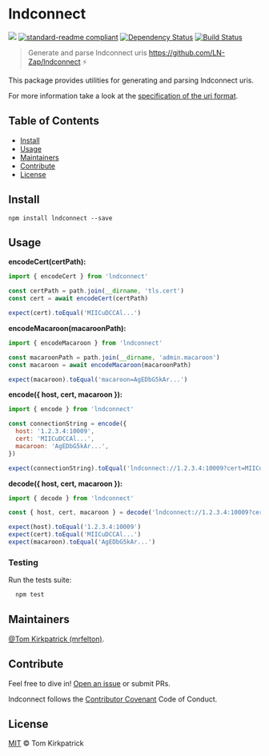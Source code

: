 # lndconnect

[![](https://img.shields.io/badge/project-LND-blue.svg?style=flat-square)](https://github.com/lightningnetwork/lnd)
[![standard-readme compliant](https://img.shields.io/badge/standard--readme-OK-green.svg?style=flat-square)](https://github.com/RichardLitt/standard-readme)
[![Dependency Status](https://david-dm.org/LN-Zap/lndconnect.svg?style=flat-square)](https://david-dm.org/LN-Zap/lndconnect)
[![Build Status](https://travis-ci.org/LN-Zap/lndconnect.svg?branch=master)](https://travis-ci.org/LN-Zap/lndconnect)

> Generate and parse lndconnect uris https://github.com/LN-Zap/lndconnect ⚡️

This package provides utilities for generating and parsing lndconnect uris.

For more information take a look at the [specification of the uri format](https://github.com/LN-Zap/lndconnect/blob/master/lnd_connect_uri.md).

## Table of Contents

- [Install](#install)
- [Usage](#usage)
- [Maintainers](#maintainers)
- [Contribute](#contribute)
- [License](#license)

## Install

```
npm install lndconnect --save
```

## Usage

**encodeCert(certPath<string>):**

```javascript
import { encodeCert } from 'lndconnect'

const certPath = path.join(__dirname, 'tls.cert')
const cert = await encodeCert(certPath)

expect(cert).toEqual('MIICuDCCAl...')
```

**encodeMacaroon(macaroonPath<string>):**

```javascript
import { encodeMacaroon } from 'lndconnect'

const macaroonPath = path.join(__dirname, 'admin.macaroon')
const macaroon = await encodeMacaroon(macaroonPath)

expect(macaroon).toEqual('macaroon=AgEDbG5kAr...')
```

**encode({ host<string>, cert<string>, macaroon<string> }):**

```javascript
import { encode } from 'lndconnect'

const connectionString = encode({
  host: '1.2.3.4:10009',
  cert: 'MIICuDCCAl...',
  macaroon: 'AgEDbG5kAr...',
})

expect(connectionString).toEqual('lndconnect://1.2.3.4:10009?cert=MIICuDCCAl...&macaroon=AgEDbG5kAr...')
```

**decode({ host<string>, cert<string>, macaroon<string> }):**

```javascript
import { decode } from 'lndconnect'

const { host, cert, macaroon } = decode('lndconnect://1.2.3.4:10009?cert=MIICuDCCAl...&macaroon=AgEDbG5kAr...')

expect(host).toEqual('1.2.3.4:10009')
expect(cert).toEqual('MIICuDCCAl...')
expect(macaroon).toEqual('AgEDbG5kAr...')
```

### Testing

Run the tests suite:

```bash
  npm test
```

## Maintainers

[@Tom Kirkpatrick (mrfelton)](https://github.com/mrfelton).

## Contribute

Feel free to dive in! [Open an issue](https://github.com/LN-Zap/lndconnect/issues/new) or submit PRs.

lndconnect follows the [Contributor Covenant](http://contributor-covenant.org/version/1/3/0/) Code of Conduct.

## License

[MIT](LICENSE) © Tom Kirkpatrick

